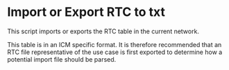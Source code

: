 # Import or Export RTC to txt
This script imports or exports the RTC table in the current network. 

This table is in an ICM specific format. It is therefore recommended that an RTC file representative of the use case is first exported to determine how a potential import file should be parsed.